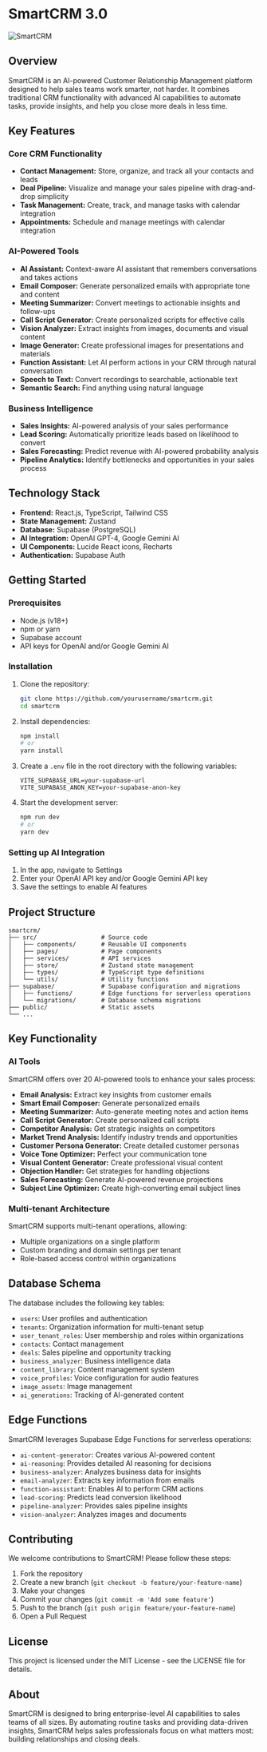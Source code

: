 # SmartCRM 3.0

![SmartCRM](https://images.pexels.com/photos/6476582/pexels-photo-6476582.jpeg?auto=compress&cs=tinysrgb&w=1260&h=750&dpr=2)

## Overview

SmartCRM is an AI-powered Customer Relationship Management platform designed to help sales teams work smarter, not harder. It combines traditional CRM functionality with advanced AI capabilities to automate tasks, provide insights, and help you close more deals in less time.

## Key Features

### Core CRM Functionality

- **Contact Management:** Store, organize, and track all your contacts and leads
- **Deal Pipeline:** Visualize and manage your sales pipeline with drag-and-drop simplicity
- **Task Management:** Create, track, and manage tasks with calendar integration
- **Appointments:** Schedule and manage meetings with calendar integration

### AI-Powered Tools

- **AI Assistant:** Context-aware AI assistant that remembers conversations and takes actions
- **Email Composer:** Generate personalized emails with appropriate tone and content
- **Meeting Summarizer:** Convert meetings to actionable insights and follow-ups
- **Call Script Generator:** Create personalized scripts for effective calls
- **Vision Analyzer:** Extract insights from images, documents and visual content
- **Image Generator:** Create professional images for presentations and materials
- **Function Assistant:** Let AI perform actions in your CRM through natural conversation
- **Speech to Text:** Convert recordings to searchable, actionable text
- **Semantic Search:** Find anything using natural language

### Business Intelligence

- **Sales Insights:** AI-powered analysis of your sales performance
- **Lead Scoring:** Automatically prioritize leads based on likelihood to convert
- **Sales Forecasting:** Predict revenue with AI-powered probability analysis
- **Pipeline Analytics:** Identify bottlenecks and opportunities in your sales process

## Technology Stack

- **Frontend:** React.js, TypeScript, Tailwind CSS
- **State Management:** Zustand
- **Database:** Supabase (PostgreSQL)
- **AI Integration:** OpenAI GPT-4, Google Gemini AI
- **UI Components:** Lucide React icons, Recharts
- **Authentication:** Supabase Auth

## Getting Started

### Prerequisites

- Node.js (v18+)
- npm or yarn
- Supabase account
- API keys for OpenAI and/or Google Gemini AI

### Installation

1. Clone the repository:
   ```bash
   git clone https://github.com/yourusername/smartcrm.git
   cd smartcrm
   ```

2. Install dependencies:
   ```bash
   npm install
   # or
   yarn install
   ```

3. Create a `.env` file in the root directory with the following variables:
   ```
   VITE_SUPABASE_URL=your-supabase-url
   VITE_SUPABASE_ANON_KEY=your-supabase-anon-key
   ```

4. Start the development server:
   ```bash
   npm run dev
   # or
   yarn dev
   ```

### Setting up AI Integration

1. In the app, navigate to Settings
2. Enter your OpenAI API key and/or Google Gemini API key
3. Save the settings to enable AI features

## Project Structure

```
smartcrm/
├── src/                  # Source code
│   ├── components/       # Reusable UI components
│   ├── pages/            # Page components
│   ├── services/         # API services
│   ├── store/            # Zustand state management
│   ├── types/            # TypeScript type definitions
│   └── utils/            # Utility functions
├── supabase/             # Supabase configuration and migrations
│   ├── functions/        # Edge functions for serverless operations
│   └── migrations/       # Database schema migrations
├── public/               # Static assets
└── ...
```

## Key Functionality

### AI Tools

SmartCRM offers over 20 AI-powered tools to enhance your sales process:

- **Email Analysis:** Extract key insights from customer emails
- **Smart Email Composer:** Generate personalized emails 
- **Meeting Summarizer:** Auto-generate meeting notes and action items
- **Call Script Generator:** Create personalized call scripts
- **Competitor Analysis:** Get strategic insights on competitors
- **Market Trend Analysis:** Identify industry trends and opportunities
- **Customer Persona Generator:** Create detailed customer personas
- **Voice Tone Optimizer:** Perfect your communication tone
- **Visual Content Generator:** Create professional visual content
- **Objection Handler:** Get strategies for handling objections
- **Sales Forecasting:** Generate AI-powered revenue projections
- **Subject Line Optimizer:** Create high-converting email subject lines

### Multi-tenant Architecture

SmartCRM supports multi-tenant operations, allowing:
- Multiple organizations on a single platform
- Custom branding and domain settings per tenant
- Role-based access control within organizations

## Database Schema

The database includes the following key tables:
- `users`: User profiles and authentication
- `tenants`: Organization information for multi-tenant setup
- `user_tenant_roles`: User membership and roles within organizations
- `contacts`: Contact management
- `deals`: Sales pipeline and opportunity tracking
- `business_analyzer`: Business intelligence data
- `content_library`: Content management system
- `voice_profiles`: Voice configuration for audio features
- `image_assets`: Image management
- `ai_generations`: Tracking of AI-generated content

## Edge Functions

SmartCRM leverages Supabase Edge Functions for serverless operations:
- `ai-content-generator`: Creates various AI-powered content
- `ai-reasoning`: Provides detailed AI reasoning for decisions
- `business-analyzer`: Analyzes business data for insights
- `email-analyzer`: Extracts key information from emails
- `function-assistant`: Enables AI to perform CRM actions
- `lead-scoring`: Predicts lead conversion likelihood
- `pipeline-analyzer`: Provides sales pipeline insights
- `vision-analyzer`: Analyzes images and documents

## Contributing

We welcome contributions to SmartCRM! Please follow these steps:

1. Fork the repository
2. Create a new branch (`git checkout -b feature/your-feature-name`)
3. Make your changes
4. Commit your changes (`git commit -m 'Add some feature'`)
5. Push to the branch (`git push origin feature/your-feature-name`)
6. Open a Pull Request

## License

This project is licensed under the MIT License - see the LICENSE file for details.

## About

SmartCRM is designed to bring enterprise-level AI capabilities to sales teams of all sizes. By automating routine tasks and providing data-driven insights, SmartCRM helps sales professionals focus on what matters most: building relationships and closing deals.